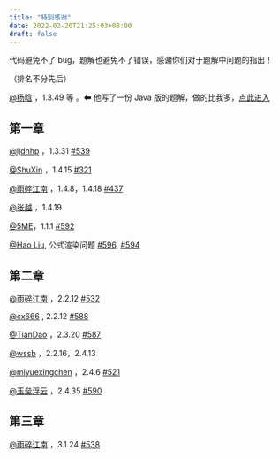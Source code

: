 ```yaml
---
title: "特别感谢"
date: 2022-02-20T21:25:03+08:00
draft: false
---
```


代码避免不了 bug，题解也避免不了错误，感谢你们对于题解中问题的指出！

（排名不分先后）

[@杨晗](https://github.com/YangXiaoHei) ，1.3.49 等 。⬅ 他写了一份 Java 版的题解，做的比我多，[点此进入](https://github.com/YangXiaoHei/Algorithms)

## 第一章

[@ljdhhp](https://github.com/ljdhhp) ，1.3.31 [#539](https://github.com/ikesnowy/Algorithms-4th-Edition-in-Csharp/issues/539)

[@ShuXin](https://github.com/aowoWolf) ，1.4.15 [#321](https://github.com/ikesnowy/Algorithms-4th-Edition-in-Csharp/issues/321)

[@雨碎江南](https://github.com/consoles) ，1.4.8，1.4.18 [#437](https://github.com/ikesnowy/Algorithms-4th-Edition-in-Csharp/issues/437) 

[@张越](https://www.zhihu.com/people/zyecho/activities) ，1.4.19

[@5ME](https://github.com/5ME)，1.1.1 [#592](https://github.com/ikesnowy/Algorithms-4th-Edition-in-Csharp/issues/592)

[@Hao Liu](https://github.com/Higurashi-kagome), 公式渲染问题 [#596](https://github.com/ikesnowy/Algorithms-4th-Edition-in-Csharp/issues/596), [#594](https://github.com/ikesnowy/Algorithms-4th-Edition-in-Csharp/issues/594)

## 第二章

[@雨碎江南](https://github.com/consoles) ，2.2.12 [#532](https://github.com/ikesnowy/Algorithms-4th-Edition-in-Csharp/issues/532)

[@cx666](https://github.com/w1374720640) , 2.2.12 [#588](https://github.com/ikesnowy/Algorithms-4th-Edition-in-Csharp/issues/588)

[@TianDao](https://github.com/zxt385189207) ，2.3.20 [#587](https://github.com/ikesnowy/Algorithms-4th-Edition-in-Csharp/issues/587)

[@wssb](https://www.zhihu.com/people/wssb/activities) ，2.2.16，2.4.13

[@miyuexingchen](https://github.com/miyuexingchen) ，2.4.6 [#521](https://github.com/ikesnowy/Algorithms-4th-Edition-in-Csharp/issues/521)

[@玉垒浮云](https://github.com/YuLeiFuYun) ，2.4.35 [#590](https://github.com/ikesnowy/Algorithms-4th-Edition-in-Csharp/issues/590)

## 第三章

[@雨碎江南](https://github.com/consoles) ，3.1.24 [#538](https://github.com/ikesnowy/Algorithms-4th-Edition-in-Csharp/issues/538)